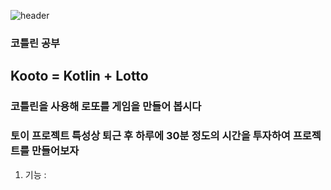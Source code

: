 ![header](https://capsule-render.vercel.app/api?type=wave&color=auto&height=300&section=header&text=Kotlin%20Study&fontSize=90&animation=fadeIn&fontAlignY=38)

### 코틀린 공부

## Kooto = Kotlin + Lotto
### 코틀린을 사용해 로또를 게임을 만들어 봅시다


### 토이 프로젝트 특성상 퇴근 후 하루에 30분 정도의 시간을 투자하여 프로젝트를 만들어보자

1. 기능 : 
